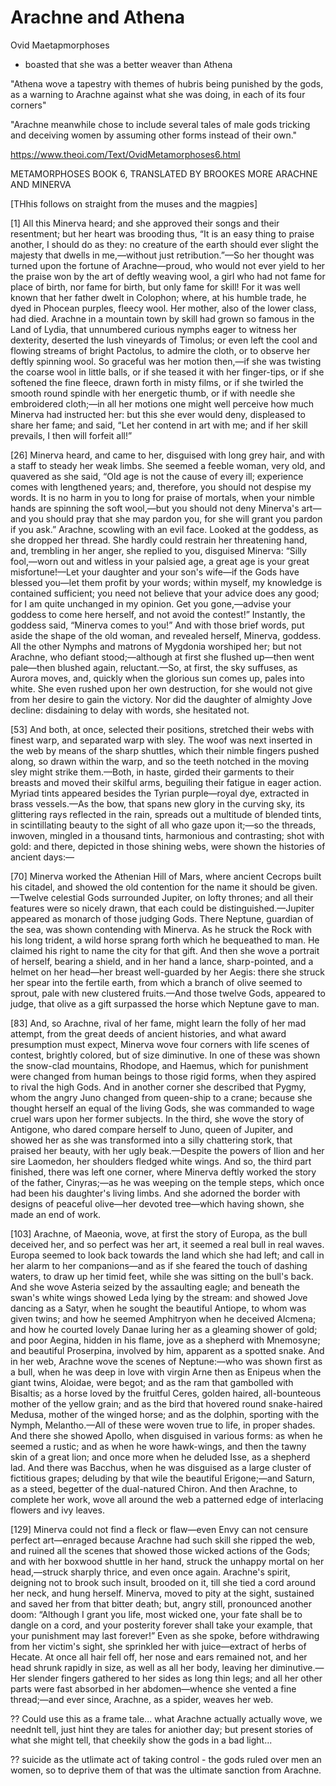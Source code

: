 # Arachne and Athena

Ovid Maetapmorphoses

- boasted that she was a better weaver than Athena

"Athena wove a tapestry with themes of hubris being punished by the gods, as a warning to Arachne against what she was doing, in each of its four corners"

"Arachne meanwhile chose to include several tales of male gods tricking and deceiving women by assuming other forms instead of their own."


https://www.theoi.com/Text/OvidMetamorphoses6.html


METAMORPHOSES BOOK 6, TRANSLATED BY BROOKES MORE
ARACHNE AND MINERVA

[THhis follows on straight from the muses and the magpies]

[1] All this Minerva heard; and she approved their songs and their resentment; but her heart was brooding thus, “It is an easy thing to praise another, I should do as they: no creature of the earth should ever slight the majesty that dwells in me,—without just retribution.”—So her thought was turned upon the fortune of Arachne—proud, who would not ever yield to her the praise won by the art of deftly weaving wool, a girl who had not fame for place of birth, nor fame for birth, but only fame for skill! For it was well known that her father dwelt in Colophon; where, at his humble trade, he dyed in Phocean purples, fleecy wool. Her mother, also of the lower class, had died. Arachne in a mountain town by skill had grown so famous in the Land of Lydia, that unnumbered curious nymphs eager to witness her dexterity, deserted the lush vineyards of Timolus; or even left the cool and flowing streams of bright Pactolus, to admire the cloth, or to observe her deftly spinning wool. So graceful was her motion then,—if she was twisting the coarse wool in little balls, or if she teased it with her finger-tips, or if she softened the fine fleece, drawn forth in misty films, or if she twirled the smooth round spindle with her energetic thumb, or if with needle she embroidered cloth;—in all her motions one might well perceive how much Minerva had instructed her: but this she ever would deny, displeased to share her fame; and said, “Let her contend in art with me; and if her skill prevails, I then will forfeit all!”

[26] Minerva heard, and came to her, disguised with long grey hair, and with a staff to steady her weak limbs. She seemed a feeble woman, very old, and quavered as she said, “Old age is not the cause of every ill; experience comes with lengthened years; and, therefore, you should not despise my words. It is no harm in you to long for praise of mortals, when your nimble hands are spinning the soft wool,—but you should not deny Minerva's art—and you should pray that she may pardon you, for she will grant you pardon if you ask.” Arachne, scowling with an evil face. Looked at the goddess, as she dropped her thread. She hardly could restrain her threatening hand, and, trembling in her anger, she replied to you, disguised Minerva: “Silly fool,—worn out and witless in your palsied age, a great age is your great misfortune!—Let your daughter and your son's wife—if the Gods have blessed you—let them profit by your words; within myself, my knowledge is contained sufficient; you need not believe that your advice does any good; for I am quite unchanged in my opinion. Get you gone,—advise your goddess to come here herself, and not avoid the contest!” Instantly, the goddess said, “Minerva comes to you!” And with those brief words, put aside the shape of the old woman, and revealed herself, Minerva, goddess. All the other Nymphs and matrons of Mygdonia worshiped her; but not Arachne, who defiant stood;—although at first she flushed up—then went pale—then blushed again, reluctant.—So, at first, the sky suffuses, as Aurora moves, and, quickly when the glorious sun comes up, pales into white. She even rushed upon her own destruction, for she would not give from her desire to gain the victory. Nor did the daughter of almighty Jove decline: disdaining to delay with words, she hesitated not.

[53] And both, at once, selected their positions, stretched their webs with finest warp, and separated warp with sley. The woof was next inserted in the web by means of the sharp shuttles, which their nimble fingers pushed along, so drawn within the warp, and so the teeth notched in the moving sley might strike them.—Both, in haste, girded their garments to their breasts and moved their skilful arms, beguiling their fatigue in eager action. Myriad tints appeared besides the Tyrian purple—royal dye, extracted in brass vessels.—As the bow, that spans new glory in the curving sky, its glittering rays reflected in the rain, spreads out a multitude of blended tints, in scintillating beauty to the sight of all who gaze upon it;—so the threads, inwoven, mingled in a thousand tints, harmonious and contrasting; shot with gold: and there, depicted in those shining webs, were shown the histories of ancient days:—

[70] Minerva worked the Athenian Hill of Mars, where ancient Cecrops built his citadel, and showed the old contention for the name it should be given.—Twelve celestial Gods surrounded Jupiter, on lofty thrones; and all their features were so nicely drawn, that each could be distinguished.—Jupiter appeared as monarch of those judging Gods. There Neptune, guardian of the sea, was shown contending with Minerva. As he struck the Rock with his long trident, a wild horse sprang forth which he bequeathed to man. He claimed his right to name the city for that gift. And then she wove a portrait of herself, bearing a shield, and in her hand a lance, sharp-pointed, and a helmet on her head—her breast well-guarded by her Aegis: there she struck her spear into the fertile earth, from which a branch of olive seemed to sprout, pale with new clustered fruits.—And those twelve Gods, appeared to judge, that olive as a gift surpassed the horse which Neptune gave to man.

[83] And, so Arachne, rival of her fame, might learn the folly of her mad attempt, from the great deeds of ancient histories, and what award presumption must expect, Minerva wove four corners with life scenes of contest, brightly colored, but of size diminutive. In one of these was shown the snow-clad mountains, Rhodope, and Haemus, which for punishment were changed from human beings to those rigid forms, when they aspired to rival the high Gods. And in another corner she described that Pygmy, whom the angry Juno changed from queen-ship to a crane; because she thought herself an equal of the living Gods, she was commanded to wage cruel wars upon her former subjects. In the third, she wove the story of Antigone, who dared compare herself to Juno, queen of Jupiter, and showed her as she was transformed into a silly chattering stork, that praised her beauty, with her ugly beak.—Despite the powers of Ilion and her sire Laomedon, her shoulders fledged white wings. And so, the third part finished, there was left one corner, where Minerva deftly worked the story of the father, Cinyras;—as he was weeping on the temple steps, which once had been his daughter's living limbs. And she adorned the border with designs of peaceful olive—her devoted tree—which having shown, she made an end of work.

[103] Arachne, of Maeonia, wove, at first the story of Europa, as the bull deceived her, and so perfect was her art, it seemed a real bull in real waves. Europa seemed to look back towards the land which she had left; and call in her alarm to her companions—and as if she feared the touch of dashing waters, to draw up her timid feet, while she was sitting on the bull's back. And she wove Asteria seized by the assaulting eagle; and beneath the swan's white wings showed Leda lying by the stream: and showed Jove dancing as a Satyr, when he sought the beautiful Antiope, to whom was given twins; and how he seemed Amphitryon when he deceived Alcmena; and how he courted lovely Danae luring her as a gleaming shower of gold; and poor Aegina, hidden in his flame, jove as a shepherd with Mnemosyne; and beautiful Proserpina, involved by him, apparent as a spotted snake. And in her web, Arachne wove the scenes of Neptune:—who was shown first as a bull, when he was deep in love with virgin Arne then as Enipeus when the giant twins, Aloidae, were begot; and as the ram that gambolled with Bisaltis; as a horse loved by the fruitful Ceres, golden haired, all-bounteous mother of the yellow grain; and as the bird that hovered round snake-haired Medusa, mother of the winged horse; and as the dolphin, sporting with the Nymph, Melantho.—All of these were woven true to life, in proper shades. And there she showed Apollo, when disguised in various forms: as when he seemed a rustic; and as when he wore hawk-wings, and then the tawny skin of a great lion; and once more when he deluded Isse, as a shepherd lad. And there was Bacchus, when he was disguised as a large cluster of fictitious grapes; deluding by that wile the beautiful Erigone;—and Saturn, as a steed, begetter of the dual-natured Chiron. And then Arachne, to complete her work, wove all around the web a patterned edge of interlacing flowers and ivy leaves.

[129] Minerva could not find a fleck or flaw—even Envy can not censure perfect art—enraged because Arachne had such skill she ripped the web, and ruined all the scenes that showed those wicked actions of the Gods; and with her boxwood shuttle in her hand, struck the unhappy mortal on her head,—struck sharply thrice, and even once again. Arachne's spirit, deigning not to brook such insult, brooded on it, till she tied a cord around her neck, and hung herself. Minerva, moved to pity at the sight, sustained and saved her from that bitter death; but, angry still, pronounced another doom: “Although I grant you life, most wicked one, your fate shall be to dangle on a cord, and your posterity forever shall take your example, that your punishment may last forever!” Even as she spoke, before withdrawing from her victim's sight, she sprinkled her with juice—extract of herbs of Hecate. At once all hair fell off, her nose and ears remained not, and her head shrunk rapidly in size, as well as all her body, leaving her diminutive.—Her slender fingers gathered to her sides as long thin legs; and all her other parts were fast absorbed in her abdomen—whence she vented a fine thread;—and ever since, Arachne, as a spider, weaves her web.


?? Could use this as a frame tale... what Arachne actually actually wove, we neednlt tell, just hint they are tales for aniother day; but present stories of what she might tell, that cheekily show the gods in a bad light...


?? suicide as the utlimate act of taking control - the gods ruled over men an women, so to deprive them of that was the ultimate sanction from Arachne.